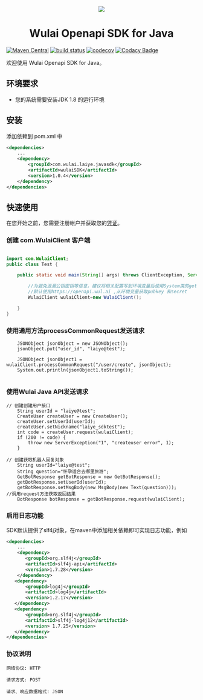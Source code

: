 
<p align="center">
	<a href="https://www.laiye.com"><img src="https://www.laiye.com/static/official-website/logo.png"></a>
</p>

<h1 align="center">Wulai Openapi SDK for Java</h1>

<p align="center">

[![Maven Central](https://img.shields.io/maven-central/v/com.laiye.wulai.javasdk/wulaiSDK.svg?label=Maven%20Central)](https://search.maven.org/search?q=g:%22com.laiye.wulai.javasdk%22%20AND%20a:%22wulaiSDK%22)
[![build status](https://travis-ci.org/laiye-ai/wulai-openapi-sdk-java.svg?branch=develop)](https://travis-ci.org/laiye-ai/wulai-openapi-sdk-java)
[![codecov](https://codecov.io/gh/zuiyuqingfeng/wulai-openapi-sdk-java/branch/master/graph/badge.svg)](https://codecov.io/gh/zuiyuqingfeng/wulai-openapi-sdk-java)
[![Codacy Badge](https://api.codacy.com/project/badge/Grade/7f135c2b356542fb86de1a96fe16ffa4)](https://www.codacy.com/manual/zuiyuqingfeng/wulai-openapi-sdk-java?utm_source=github.com&amp;utm_medium=referral&amp;utm_content=zuiyuqingfeng/wulai-openapi-sdk-java&amp;utm_campaign=Badge_Grade)

</p>

欢迎使用 Wulai Openapi SDK for Java。

## 环境要求
- 您的系统需要安装JDK 1.8 的运行环境 

## 安装
添加依赖到 pom.xml 中
```xml
<dependencies>
    ...
    <dependency>
        <groupId>com.wulai.laiye.javasdk</groupId>
        <artifactId>wulaiSDK</artifactId>
        <version>1.0.4</version>
    </dependency>
</dependencies>
```

## 快速使用
在您开始之前，您需要注册帐户并获取您的[凭证](https://openapi.wul.ai/docs/latest/saas.openapi.v2/openapi.v2.html#section/%E9%89%B4%E6%9D%83%E8%AE%A4%E8%AF%81)。

### 创建 com.WulaiClient 客户端
```java

import com.WulaiClient;
public class Test {

    public static void main(String[] args) throws ClientException, ServerException {

        //为避免泄漏公钥密钥等信息，建议将相关配置写到环境变量后使用System类的getenv方法获取环境变量。
        //默认使用https://openapi.wul.ai ,从环境变量获取pubkey 和secret
        WulaiClient wulaiClient=new WulaiClient();

    }
}

```

### 使用通用方法processCommonRequest发送请求
```
    JSONObject jsonObject = new JSONObject();
    jsonObject.put("user_id", "laiye@test");

    JSONObject jsonObject1 = wulaiClient.processCommonRequest("/user/create", jsonObject);
    System.out.println(jsonObject1.toString());
        
```
### 使用Wulai Java API发送请求
```
// 创建创建用户接口
    String userId = "laiye@test";
    CreateUser createUser = new CreateUser();
    createUser.setUserId(userId);
    createUser.setNickname("laiye_sdktest");
    int code = createUser.request(wulaiClient);
    if (200 != code) {
        throw new ServerException("1", "createuser error", 1);
    }
    
// 创建获取机器人回复对象
    String userId="laiye@test";
    String question="怀孕适合去哪里旅游";
    GetBotResponse getBotResponse = new GetBotResponse();
    getBotResponse.setUserId(userId);
    getBotResponse.setMsgBody(new MsgBody(new Text(question)));
//调用request方法获取返回结果        
    BotResponse botResponse = getBotResponse.request(wulaiClient);
```
### 启用日志功能
SDK默认提供了slf4j对象，在maven中添加相关依赖即可实现日志功能，例如
```xml
<dependencies>
    ...
    <dependency>
       <groupId>org.slf4j</groupId>
       <artifactId>slf4j-api</artifactId>
       <version>1.7.28</version>
    </dependency>
   <dependency>
       <groupId>log4j</groupId>
       <artifactId>log4j</artifactId>
       <version>1.2.17</version>
   </dependency>
   <dependency>
       <groupId>org.slf4j</groupId>
       <artifactId>slf4j-log4j12</artifactId>
       <version> 1.7.25</version>
   </dependency>
</dependencies>
```


### 协议说明
```text
网络协议: HTTP

请求方式: POST

请求、响应数据格式: JSON
```
